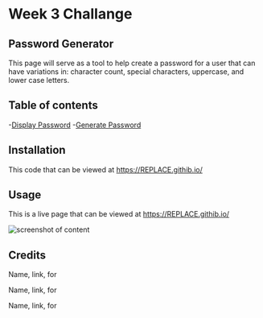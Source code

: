 # Week 3 Challange

## Password Generator

This page will serve as a tool to help create a password for a user that can have variations in: character count, special characters, uppercase, and lower case letters.

## Table of contents

-[Display Password](#password)
-[Generate Password](#generate)


## Installation

This code that can be viewed at https://REPLACE.githib.io/


## Usage

This is a live page that can be viewed at https://REPLACE.githib.io/

![screenshot of content](.assets/images/test.png "This is a screenshot of the content") 


## Credits

Name, link, for

Name, link, for

Name, link, for

